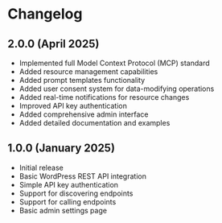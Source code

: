 # Changelog

## 2.0.0 (April 2025)
* Implemented full Model Context Protocol (MCP) standard
* Added resource management capabilities
* Added prompt templates functionality
* Added user consent system for data-modifying operations
* Added real-time notifications for resource changes
* Improved API key authentication
* Added comprehensive admin interface
* Added detailed documentation and examples

## 1.0.0 (January 2025)
* Initial release
* Basic WordPress REST API integration
* Simple API key authentication
* Support for discovering endpoints
* Support for calling endpoints
* Basic admin settings page